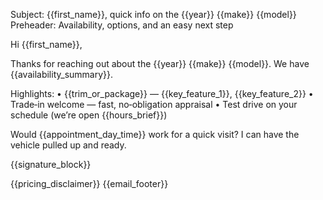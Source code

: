 Subject: {{first_name}}, quick info on the {{year}} {{make}} {{model}}
Preheader: Availability, options, and an easy next step


Hi {{first_name}},


Thanks for reaching out about the {{year}} {{make}} {{model}}. We have {{availability_summary}}.


Highlights:
• {{trim_or_package}} — {{key_feature_1}}, {{key_feature_2}}
• Trade‑in welcome — fast, no‑obligation appraisal
• Test drive on your schedule (we’re open {{hours_brief}})


Would {{appointment_day_time}} work for a quick visit? I can have the vehicle pulled up and ready.


{{signature_block}}


{{pricing_disclaimer}}
{{email_footer}}
